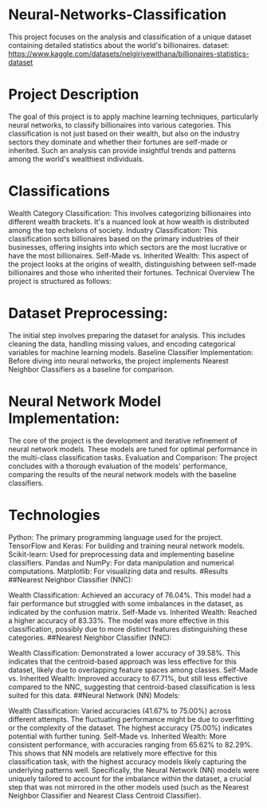 # Neural-Networks-Classification
This project focuses on the analysis and classification of a unique dataset containing detailed statistics about the world's billionaires.
dataset: https://www.kaggle.com/datasets/nelgiriyewithana/billionaires-statistics-dataset

# Project Description
The goal of this project is to apply machine learning techniques, particularly neural networks, to classify billionaires into various categories. This classification is not just based on their wealth, but also on the industry sectors they dominate and whether their fortunes are self-made or inherited. Such an analysis can provide insightful trends and patterns among the world's wealthiest individuals.

# Classifications
Wealth Category Classification: This involves categorizing billionaires into different wealth brackets. It's a nuanced look at how wealth is distributed among the top echelons of society.
Industry Classification: This classification sorts billionaires based on the primary industries of their businesses, offering insights into which sectors are the most lucrative or have the most billionaires.
Self-Made vs. Inherited Wealth: This aspect of the project looks at the origins of wealth, distinguishing between self-made billionaires and those who inherited their fortunes.
Technical Overview
The project is structured as follows:

# Dataset Preprocessing: 
The initial step involves preparing the dataset for analysis. This includes cleaning the data, handling missing values, and encoding categorical variables for machine learning models.
Baseline Classifier Implementation: Before diving into neural networks, the project implements Nearest Neighbor Classifiers as a baseline for comparison.
# Neural Network Model Implementation: 
The core of the project is the development and iterative refinement of neural network models. These models are tuned for optimal performance in the multi-class classification tasks.
Evaluation and Comparison: The project concludes with a thorough evaluation of the models' performance, comparing the results of the neural network models with the baseline classifiers.
# Technologies
Python: The primary programming language used for the project.
TensorFlow and Keras: For building and training neural network models.
Scikit-learn: Used for preprocessing data and implementing baseline classifiers.
Pandas and NumPy: For data manipulation and numerical computations.
Matplotlib: For visualizing data and results.
#Results
##Nearest Neighbor Classifier (NNC):

Wealth Classification: Achieved an accuracy of 76.04%. This model had a fair performance but struggled with some imbalances in the dataset, as indicated by the confusion matrix.
Self-Made vs. Inherited Wealth: Reached a higher accuracy of 83.33%. The model was more effective in this classification, possibly due to more distinct features distinguishing these categories.
##Nearest Neighbor Classifier (NNC):

Wealth Classification: Demonstrated a lower accuracy of 39.58%. This indicates that the centroid-based approach was less effective for this dataset, likely due to overlapping feature spaces among classes.
Self-Made vs. Inherited Wealth: Improved accuracy to 67.71%, but still less effective compared to the NNC, suggesting that centroid-based classification is less suited for this data.
##Neural Network (NN) Models:

Wealth Classification: Varied accuracies (41.67% to 75.00%) across different attempts. The fluctuating performance might be due to overfitting or the complexity of the dataset. The highest accuracy (75.00%) indicates potential with further tuning.
Self-Made vs. Inherited Wealth: More consistent performance, with accuracies ranging from 65.62% to 82.29%. This shows that NN models are relatively more effective for this classification task, with the highest accuracy models likely capturing the underlying patterns well.
Specifically, the Neural Network (NN) models were uniquely tailored to account for the imbalance within the dataset, a crucial step that was not mirrored in the other models used (such as the Nearest Neighbor Classifier and Nearest Class Centroid Classifier).
